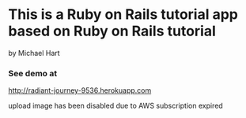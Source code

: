 # This is a Ruby on Rails tutorial app based on Ruby on Rails tutorial
by Michael Hart

### See demo at
http://radiant-journey-9536.herokuapp.com

upload image has been disabled due to AWS subscription expired
